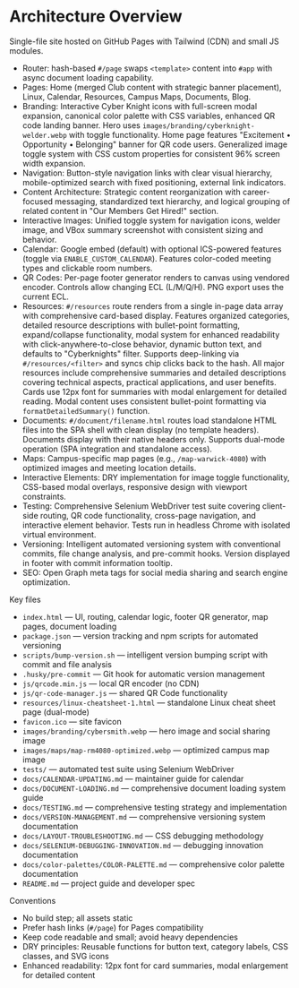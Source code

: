 # Architecture Overview

Single-file site hosted on GitHub Pages with Tailwind (CDN) and small JS modules.

- Router: hash-based `#/page` swaps `<template>` content into `#app` with async document loading capability.
- Pages: Home (merged Club content with strategic banner placement), Linux, Calendar, Resources, Campus Maps, Documents, Blog.
- Branding: Interactive Cyber Knight icons with full-screen modal expansion, canonical color palette with CSS variables, enhanced QR code landing banner. Hero uses `images/branding/cyberknight-welder.webp` with toggle functionality. Home page features "Excitement • Opportunity • Belonging" banner for QR code users. Generalized image toggle system with CSS custom properties for consistent 96% screen width expansion.
- Navigation: Button-style navigation links with clear visual hierarchy, mobile-optimized search with fixed positioning, external link indicators.
- Content Architecture: Strategic content reorganization with career-focused messaging, standardized text hierarchy, and logical grouping of related content in "Our Members Get Hired!" section.
- Interactive Images: Unified toggle system for navigation icons, welder image, and VBox summary screenshot with consistent sizing and behavior.
- Calendar: Google embed (default) with optional ICS-powered features (toggle via `ENABLE_CUSTOM_CALENDAR`). Features color-coded meeting types and clickable room numbers.
- QR Codes: Per-page footer generator renders to canvas using vendored encoder. Controls allow changing ECL (L/M/Q/H). PNG export uses the current ECL.
- Resources: `#/resources` route renders from a single in-page data array with comprehensive card-based display. Features organized categories, detailed resource descriptions with bullet-point formatting, expand/collapse functionality, modal system for enhanced readability with click-anywhere-to-close behavior, dynamic button text, and defaults to "Cyberknights" filter. Supports deep-linking via `#/resources/<filter>` and syncs chip clicks back to the hash. All major resources include comprehensive summaries and detailed descriptions covering technical aspects, practical applications, and user benefits. Cards use 12px font for summaries with modal enlargement for detailed reading. Modal content uses consistent bullet-point formatting via `formatDetailedSummary()` function.
- Documents: `#/document/filename.html` routes load standalone HTML files into the SPA shell with clean display (no template headers). Documents display with their native headers only. Supports dual-mode operation (SPA integration and standalone access).
- Maps: Campus-specific map pages (e.g., `/map-warwick-4080`) with optimized images and meeting location details.
- Interactive Elements: DRY implementation for image toggle functionality, CSS-based modal overlays, responsive design with viewport constraints.
- Testing: Comprehensive Selenium WebDriver test suite covering client-side routing, QR code functionality, cross-page navigation, and interactive element behavior. Tests run in headless Chrome with isolated virtual environment.
- Versioning: Intelligent automated versioning system with conventional commits, file change analysis, and pre-commit hooks. Version displayed in footer with commit information tooltip.
- SEO: Open Graph meta tags for social media sharing and search engine optimization.

Key files
- `index.html` — UI, routing, calendar logic, footer QR generator, map pages, document loading
- `package.json` — version tracking and npm scripts for automated versioning
- `scripts/bump-version.sh` — intelligent version bumping script with commit and file analysis
- `.husky/pre-commit` — Git hook for automatic version management
- `js/qrcode.min.js` — local QR encoder (no CDN)
- `js/qr-code-manager.js` — shared QR Code functionality
- `resources/linux-cheatsheet-1.html` — standalone Linux cheat sheet page (dual-mode)
- `favicon.ico` — site favicon
- `images/branding/cybersmith.webp` — hero image and social sharing image
- `images/maps/map-rm4080-optimized.webp` — optimized campus map image
- `tests/` — automated test suite using Selenium WebDriver
- `docs/CALENDAR-UPDATING.md` — maintainer guide for calendar
- `docs/DOCUMENT-LOADING.md` — comprehensive document loading system guide
- `docs/TESTING.md` — comprehensive testing strategy and implementation
- `docs/VERSION-MANAGEMENT.md` — comprehensive versioning system documentation
- `docs/LAYOUT-TROUBLESHOOTING.md` — CSS debugging methodology
- `docs/SELENIUM-DEBUGGING-INNOVATION.md` — debugging innovation documentation
- `docs/color-palettes/COLOR-PALETTE.md` — comprehensive color palette documentation
- `README.md` — project guide and developer spec

Conventions
- No build step; all assets static
- Prefer hash links (`#/page`) for Pages compatibility
- Keep code readable and small; avoid heavy dependencies
- DRY principles: Reusable functions for button text, category labels, CSS classes, and SVG icons
- Enhanced readability: 12px font for card summaries, modal enlargement for detailed content
